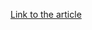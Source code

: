 [Link to the article](https://www.sentinelone.com/labs/exploring-fbot-python-based-malware-targeting-cloud-and-payment-services/)
